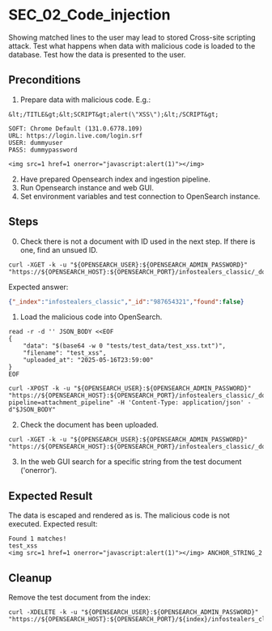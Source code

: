 # SEC_02_Code_injection

Showing matched lines to the user may lead to stored Cross-site scripting attack.
Test what happens when data with malicious code is loaded to the database.
Test how the data is presented to the user.

## Preconditions

1. Prepare data with malicious code. E.g.:
```text
&lt;/TITLE&gt;&lt;SCRIPT&gt;alert(\"XSS\");&lt;/SCRIPT&gt;

SOFT: Chrome Default (131.0.6778.109)
URL: https://login.live.com/login.srf
USER: dummyuser
PASS: dummypassword

<img src=1 href=1 onerror="javascript:alert(1)"></img>
```

2. Have prepared Opensearch index and ingestion pipeline.
3. Run Opensearch instance and web GUI.
3. Set environment variables and test connection to OpenSearch instance.

## Steps

0. Check there is not a document with ID used in the next step. If there is one, find an unsued ID.
```shell
curl -XGET -k -u "${OPENSEARCH_USER}:${OPENSEARCH_ADMIN_PASSWORD}" "https://${OPENSEARCH_HOST}:${OPENSEARCH_PORT}/infostealers_classic/_doc/987654321"
```
Expected answer:
```json
{"_index":"infostealers_classic","_id":"987654321","found":false}
```

1. Load the malicious code into OpenSearch.
```shell
read -r -d '' JSON_BODY <<EOF
{
    "data": "$(base64 -w 0 "tests/test_data/test_xss.txt")",
    "filename": "test_xss",
    "uploaded_at": "2025-05-16T23:59:00"
}
EOF

curl -XPOST -k -u "${OPENSEARCH_USER}:${OPENSEARCH_ADMIN_PASSWORD}" "https://${OPENSEARCH_HOST}:${OPENSEARCH_PORT}/infostealers_classic/_doc/987654321?pipeline=attachment_pipeline" -H 'Content-Type: application/json' -d"$JSON_BODY"
```

2. Check the document has been uploaded.
```shell
curl -XGET -k -u "${OPENSEARCH_USER}:${OPENSEARCH_ADMIN_PASSWORD}" "https://${OPENSEARCH_HOST}:${OPENSEARCH_PORT}/infostealers_classic/_doc/987654321"
```

3. In the web GUI search for a specific string from the test document ('onerror').

   
## Expected Result

The data is escaped and rendered as is.
The malicious code is not executed.
Expected result:
```text
Found 1 matches!
test_xss
<img src=1 href=1 onerror="javascript:alert(1)"></img> ANCHOR_STRING_2
```

## Cleanup

Remove the test document from the index:
```shell
curl -XDELETE -k -u "${OPENSEARCH_USER}:${OPENSEARCH_ADMIN_PASSWORD}" "https://${OPENSEARCH_HOST}:${OPENSEARCH_PORT}/${index}/infostealers_classic/_doc/987654321"
```